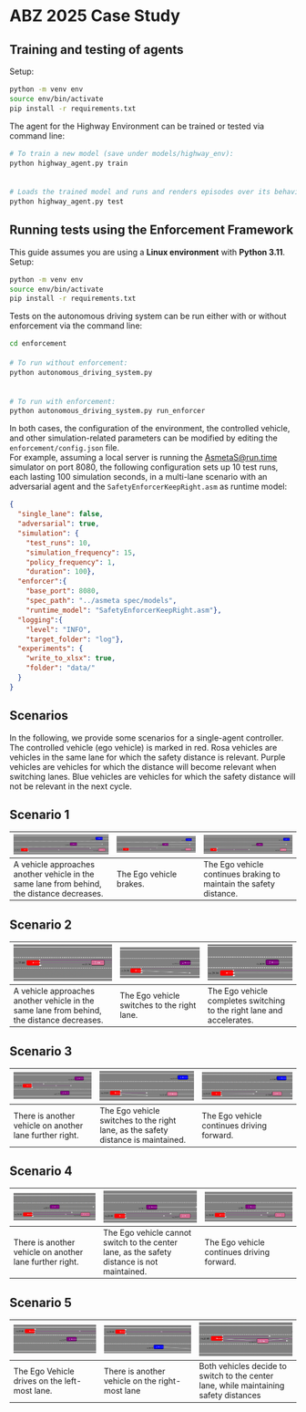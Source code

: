 # ABZ 2025 Case Study

## Training and testing of agents

Setup:

```bash
python -m venv env
source env/bin/activate
pip install -r requirements.txt
```

The agent for the Highway Environment can be trained or tested via command line:

```bash
# To train a new model (save under models/highway_env):
python highway_agent.py train


# Loads the trained model and runs and renders episodes over its behaviour:
python highway_agent.py test
```

## Running tests using the Enforcement Framework
This guide assumes you are using a **Linux environment** with **Python 3.11**. \
Setup:

```bash
python -m venv env
source env/bin/activate
pip install -r requirements.txt
```

Tests on the autonomous driving system can be run either with or without enforcement via the command line:

```bash
cd enforcement

# To run without enforcement:
python autonomous_driving_system.py


# To run with enforcement:
python autonomous_driving_system.py run_enforcer
```

In both cases, the configuration of the environment, the controlled vehicle, and other simulation-related parameters can be modified by editing the `enforcement/config.json` file. \
For example, assuming a local server is running the AsmetaS@run.time simulator on port 8080, the following configuration sets up 10 test runs, each lasting 100 simulation seconds, in a multi-lane scenario with an adversarial agent and the `SafetyEnforcerKeepRight.asm` as runtime model:

```json
{
  "single_lane": false,
  "adversarial": true,
  "simulation": {
    "test_runs": 10,
    "simulation_frequency": 15,
    "policy_frequency": 1,
    "duration": 100},
  "enforcer":{
    "base_port": 8080,
    "spec_path": "../asmeta spec/models",
    "runtime_model": "SafetyEnforcerKeepRight.asm"},
  "logging":{
    "level": "INFO",
    "target_folder": "log"},
  "experiments": {
    "write_to_xlsx": true,
    "folder": "data/"
  }
}
```

## Scenarios


In the following, we provide some scenarios for a single-agent controller.
The controlled vehicle (ego vehicle) is marked in red.
Rosa vehicles are vehicles in the same lane for which the safety distance is relevant.
Purple vehicles are vehicles for which the distance will become relevant when switching lanes.
Blue vehicles are vehicles for which the safety distance will not be relevant in the next cycle.


## Scenario 1


| <img src="images/Scenario1_1.png" alt="Scenario 1.1" width="150%">                         | <img src="images/Scenario1_2.png" alt="Scenario 1.2" width="150%"> | <img src="images/Scenario1_3.png" alt="Scenario 1.3" width="150%"> |
|--------------------------------------------------------------------------------------------|--------------------------------------------------------------------|--------------------------------------------------------------------|
| A vehicle approaches another vehicle in the same lane from behind, the distance decreases. | The Ego vehicle brakes.                                            |The Ego vehicle continues braking to maintain the safety distance. |


## Scenario 2


 ![Scenario 2](images/Scenario2_1.png)                                                      | ![Scenario 2](images/Scenario2_2.png)        | ![Scenario 2](images/Scenario2_3.png)                                    
|--------------------------------------------------------------------------------------------|----------------------------------------------|--------------------------------------------------------------------------|
| A vehicle approaches another vehicle in the same lane from behind, the distance decreases. | The Ego vehicle switches to the right lane.  | The Ego vehicle completes switching to the right lane and accelerates.   |


## Scenario 3

 ![Scenario 3](images/Scenario3_1.png)                   | ![Scenario 3](images/Scenario3_2.png)                                              | ![Scenario 3](images/Scenario3_3.png)       
|---------------------------------------------------------|------------------------------------------------------------------------------------|---------------------------------------------|
| There is another vehicle on another lane further right. | The Ego vehicle switches to the right lane, as the safety distance is maintained.  | The Ego  vehicle continues driving forward. |


## Scenario 4

![Scenario 4](images/Scenario4_1.png)                   | ![Scenario 4](images/Scenario4_2.png)                                                       | ![Scenario 4](images/Scenario4_3.png)
|---------------------------------------------------------|---------------------------------------------------------------------------------------------|---------------------------------------------|
| There is another vehicle on another lane further right. | The Ego vehicle cannot switch to the center lane, as the safety distance is not maintained. | The Ego vehicle continues driving forward.  |


## Scenario 5

 ![Scenario 5](images/Scenario5_1.png)         | ![Scenario 5](images/Scenario5_2.png)           | ![Scenario 5](images/Scenario5_3.png)                                                 
|-----------------------------------------------|-------------------------------------------------|---------------------------------------------------------------------------------------|
| The Ego Vehicle drives on the left-most lane. | There is another vehicle on the right-most lane | Both vehicles decide to switch to the center lane, while maintaining safety distances |
